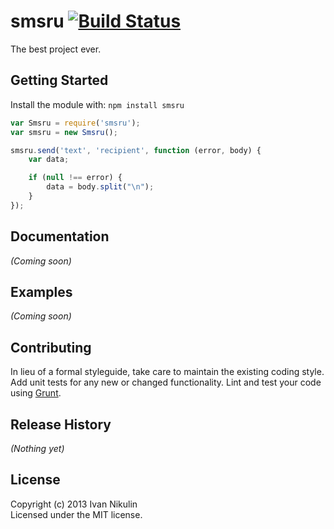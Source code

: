 # smsru [![Build Status](https://secure.travis-ci.org/vansanblch/smsru.png?branch=master)](http://travis-ci.org/vansanblch/smsru)

The best project ever.

## Getting Started
Install the module with: `npm install smsru`

```javascript
var Smsru = require('smsru');
var smsru = new Smsru();

smsru.send('text', 'recipient', function (error, body) {
    var data;

    if (null !== error) {
        data = body.split("\n");
    }
});
```

## Documentation
_(Coming soon)_

## Examples
_(Coming soon)_

## Contributing
In lieu of a formal styleguide, take care to maintain the existing coding style. Add unit tests for any new or changed functionality. Lint and test your code using [Grunt](http://gruntjs.com/).

## Release History
_(Nothing yet)_

## License
Copyright (c) 2013 Ivan Nikulin  
Licensed under the MIT license.
